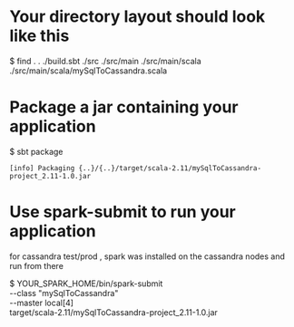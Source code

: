 
# Your directory layout should look like this
$ find .
.
./build.sbt
./src
./src/main
./src/main/scala
./src/main/scala/mySqlToCassandra.scala

# Package a jar containing your application
$ sbt package


	[info] Packaging {..}/{..}/target/scala-2.11/mySqlToCassandra-project_2.11-1.0.jar

# Use spark-submit to run your application

for cassandra test/prod , spark was installed on the cassandra nodes and run from there

$ YOUR_SPARK_HOME/bin/spark-submit \
  --class "mySqlToCassandra" \
  --master local[4] \
  target/scala-2.11/mySqlToCassandra-project_2.11-1.0.jar





